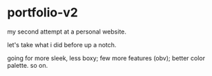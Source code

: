 # portfolio-v2
my second attempt at a personal website. 

let's take what i did before up a notch. 

going for more sleek, less boxy; few more features (obv); better color palette. so on. 
